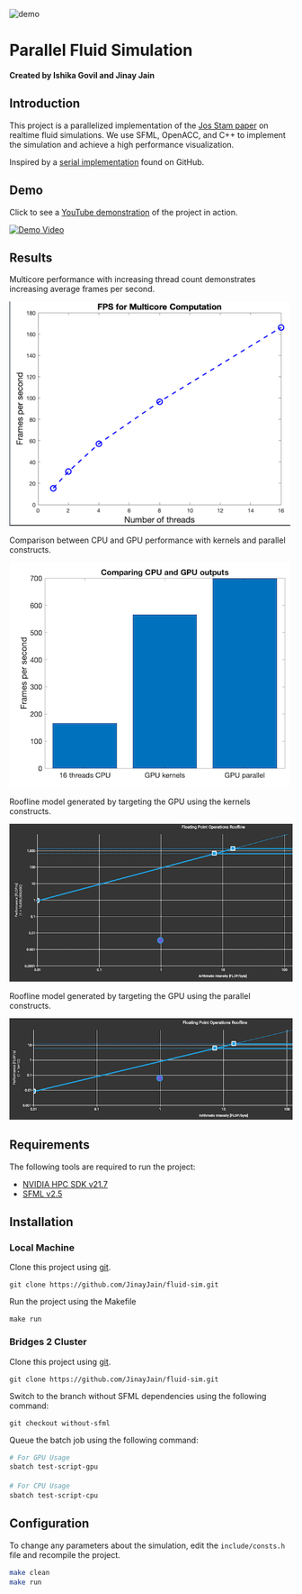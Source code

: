 ![demo](sim-demo.gif)

# Parallel Fluid Simulation

**Created by Ishika Govil and Jinay Jain**

## Introduction

This project is a parallelized implementation of the [Jos Stam paper](http://graphics.cs.cmu.edu/nsp/course/15-464/Fall09/papers/StamFluidforGames.pdf) on realtime fluid simulations. We use SFML, OpenACC, and C++ to implement the simulation and achieve a high performance visualization.

Inspired by a [serial implementation](https://github.com/Driema/euler-fluid-cpp) found on GitHub.

## Demo

Click to see a [YouTube demonstration](https://www.youtube.com/watch?v=wJig-ARfRPA) of the project in action.

[![Demo Video](https://img.youtube.com/vi/wJig-ARfRPA/0.jpg)](https://www.youtube.com/watch?v=wJig-ARfRPA)

## Results

Multicore performance with increasing thread count demonstrates increasing average frames per second.

![Multicore performance](Results/multicore.png)

Comparison between CPU and GPU performance with kernels and parallel constructs.

![CPU versus GPU](Results/CPU_GPU.png)

Roofline model generated by targeting the GPU using the kernels constructs.

![Kernels roofline](Results/roofline_kernels.png)

Roofline model generated by targeting the GPU using the parallel constructs.

![Parallel roofline](Results/roofline_parallel.png)

## Requirements

The following tools are required to run the project:

- [NVIDIA HPC SDK v21.7](https://developer.nvidia.com/hpc-sdk)
- [SFML v2.5](http://www.sfml-dev.org/download.php)

## Installation

### Local Machine

Clone this project using [git](https://git-scm.com/).

```
git clone https://github.com/JinayJain/fluid-sim.git
```

Run the project using the Makefile

```
make run
```

### Bridges 2 Cluster

Clone this project using [git](https://git-scm.com/).

```
git clone https://github.com/JinayJain/fluid-sim.git
```

Switch to the branch without SFML dependencies using the following command:

```
git checkout without-sfml
```

Queue the batch job using the following command:

```bash
# For GPU Usage
sbatch test-script-gpu

# For CPU Usage
sbatch test-script-cpu
```

## Configuration

To change any parameters about the simulation, edit the `include/consts.h` file and recompile the project.

```bash
make clean
make run
```
